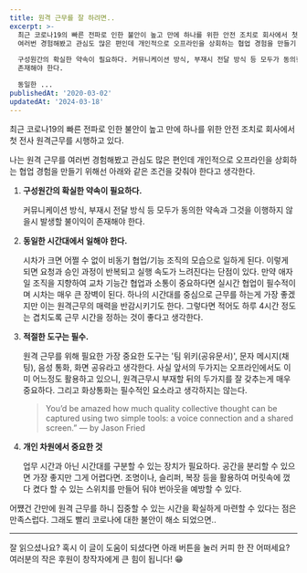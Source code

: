 ```yaml
---
title: 원격 근무를 잘 하려면..
excerpt: >-
  최근 코로나19의 빠른 전파로 인한 불안이 높고 만에 하나를 위한 안전 조치로 회사에서 첫 전사 원격근무를 시행하고 있다. 나는 원격 근무를
  여러번 경험해봤고 관심도 많은 편인데 개인적으로 오프라인을 상회하는 협업 경험을 만들기 위해선 아래와 같은 조건을 갖춰야 한다고 생각한다.

  구성원간의 확실한 약속이 필요하다. 커뮤니케이션 방식, 부재시 전달 방식 등 모두가 동의한 약속과 그것을 이행하지 않을시 발생할 불이익이
  존재해야 한다.

  동일한 ...
publishedAt: '2020-03-02'
updatedAt: '2024-03-18'
---
```


최근 코로나19의 빠른 전파로 인한 불안이 높고 만에 하나를 위한 안전 조치로 회사에서 첫 전사 원격근무를 시행하고 있다.

나는 원격 근무를 여러번 경험해봤고 관심도 많은 편인데 개인적으로 오프라인을 상회하는 협업 경험을 만들기 위해선 아래와 같은 조건을 갖춰야 한다고 생각한다.

1. **구성원간의 확실한 약속이 필요하다.**

    커뮤니케이션 방식, 부재시 전달 방식 등 모두가 동의한 약속과 그것을 이행하지 않을시 발생할 불이익이 존재해야 한다.

2. **동일한 시간대에서 일해야 한다.**

    시차가 크면 어쩔 수 없이 비동기 협업/기능 조직의 모습으로 일하게 된다. 이렇게 되면 요청과 승인 과정이 반복되고 실행 속도가 느려진다는 단점이 있다. 만약 애자일 조직을 지향하여 교차 기능간 협업과 소통이 중요하다면 실시간 협업이 필수적이며 시차는 매우 큰 장벽이 된다. 하나의 시간대를 중심으로 근무를 하는게 가장 좋겠지만 이는 원격근무의 매력을 반감시키기도 한다. 그렇다면 적어도 하루 4시간 정도는 겹치도록 근무 시간을 정하는 것이 좋다고 생각한다.

3. **적절한 도구는 필수.**

    원격 근무를 위해 필요한 가장 중요한 도구는 '팀 위키(공유문서)', 문자 메시지(채팅), 음성 통화, 화면 공유라고 생각한다. 사실 앞서의 두가지는 오프라인에서도 이미 어느정도 활용하고 있으니, 원격근무시 부재할 뒤의 두가지를 잘 갖추는게 매우 중요하다. 그리고 화상통화는 필수적인 요소라고 생각하지는 않는다.

    > You’d be amazed how much quality collective thought can be captured using two simple tools: a voice connection and a shared screen.” — by Jason Fried

4. **개인 차원에서 중요한 것**

    업무 시간과 아닌 시간대를 구분할 수 있는 장치가 필요하다. 공간을 분리할 수 있으면 가장 좋지만 그게 어렵다면. 조명이나, 슬리퍼, 복장 등을 활용하여 머릿속에 껐다 켰다 할 수 있는 스위치를 만들어 둬야 번아웃을 예방할 수 있다.

어쩄건 간만에 원격 근무를 하니 집중할 수 있는 시간을 확실하게 마련할 수 있다는 점은 만족스럽다. 그래도 빨리 코로나에 대한 불안이 해소 되었으면..

---

잘 읽으셨나요? 혹시 이 글이 도움이 되셨다면 아래 버튼을 눌러 커피 한 잔 어떠세요?
여러분의 작은 후원이 창작자에게 큰 힘이 됩니다! 😁
